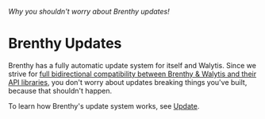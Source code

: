 _Why you shouldn't worry about Brenthy updates!_

# Brenthy Updates

Brenthy has a fully automatic update system for itself and Walytis.
Since we strive for [full bidirectional compatibility between Brenthy & Walytis and their API libraries](/Documentation/Brenthy/Technical/BackwardCompatibilityGuarantee.md), you don't worry about updates breaking things you've built, because that shouldn't happen.

To learn how Brenthy's update system works, see [Update](../Technical/Update.md).